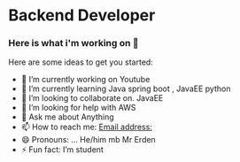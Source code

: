 
# Backend Developer

### Here is what i'm working on 👋

Here are some ideas to get you started:

- 🔭 I’m currently working on Youtube
- 🌱 I’m currently learning Java spring boot , JavaEE python 
- 👯 I’m looking to collaborate on. JavaEE
- 🤔 I’m looking for help with AWS
- 💬 Ask me about Anything
- 📫 How to reach me: [Email address:](https://mail.google.com/erden.aidynuly.99@gmail.com)
- 😄 Pronouns: ... He/him mb Mr Erden
- ⚡ Fun fact: I’m student

 
